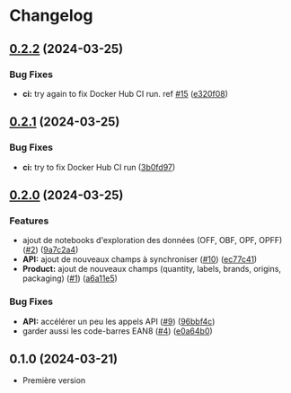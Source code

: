 # Changelog

## [0.2.2](https://github.com/elefan-grenoble/observatoire_produits/compare/v0.2.1...v0.2.2) (2024-03-25)


### Bug Fixes

* **ci:** try again to fix Docker Hub CI run. ref [#15](https://github.com/elefan-grenoble/observatoire_produits/issues/15) ([e320f08](https://github.com/elefan-grenoble/observatoire_produits/commit/e320f0847c00b54263652016ebf3adff164f19fe))

## [0.2.1](https://github.com/elefan-grenoble/observatoire_produits/compare/v0.2.0...v0.2.1) (2024-03-25)


### Bug Fixes

* **ci:** try to fix Docker Hub CI run ([3b0fd97](https://github.com/elefan-grenoble/observatoire_produits/commit/3b0fd9741f0a1005f9a999c4bde072e77a446b49))

## [0.2.0](https://github.com/elefan-grenoble/observatoire_produits/compare/v0.1.0...v0.2.0) (2024-03-25)


### Features

* ajout de notebooks d'exploration des données (OFF, OBF, OPF, OPFF) ([#2](https://github.com/elefan-grenoble/observatoire_produits/issues/2)) ([9a7c2a4](https://github.com/elefan-grenoble/observatoire_produits/commit/9a7c2a457285714041fdfd35ec94072df41bcd07))
* **API:** ajout de nouveaux champs à synchroniser ([#10](https://github.com/elefan-grenoble/observatoire_produits/issues/10)) ([ec77c41](https://github.com/elefan-grenoble/observatoire_produits/commit/ec77c41a6afdf3c939d74767b2b4d3d147cfac3c))
* **Product:** ajout de nouveaux champs (quantity, labels, brands, origins, packaging) ([#1](https://github.com/elefan-grenoble/observatoire_produits/issues/1)) ([a6a11e5](https://github.com/elefan-grenoble/observatoire_produits/commit/a6a11e58664534e24b1769c1ad03d9e6b338c918))


### Bug Fixes

* **API:** accélérer un peu les appels API ([#9](https://github.com/elefan-grenoble/observatoire_produits/issues/9)) ([96bbf4c](https://github.com/elefan-grenoble/observatoire_produits/commit/96bbf4c961bed196704e2254d15dfe0b1a43b853))
* garder aussi les code-barres EAN8 ([#4](https://github.com/elefan-grenoble/observatoire_produits/issues/4)) ([e0a64b0](https://github.com/elefan-grenoble/observatoire_produits/commit/e0a64b09725197555bc48f79e8c80aba4bd85bba))

## 0.1.0 (2024-03-21)

- Première version
